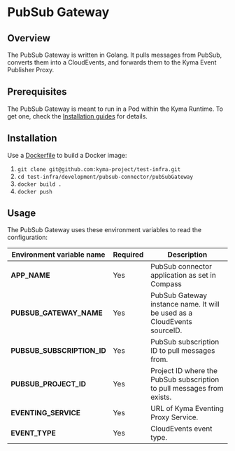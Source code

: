 # PubSub Gateway

## Overview

The PubSub Gateway is written in Golang. It pulls messages from PubSub, converts them into a CloudEvents, and forwards them to the Kyma Event Publisher Proxy.

## Prerequisites

The PubSub Gateway is meant to run in a Pod within the Kyma Runtime. To get one, check the [Installation guides](https://kyma-project.io/docs/kyma/latest/04-operation-guides/operations/02-install-kyma/) for details.

## Installation

Use a [Dockerfile](Dockerfile) to build a Docker image:

1. `git clone git@github.com:kyma-project/test-infra.git`
2. `cd test-infra/development/pubsub-connector/pubSubGateway`
3. `docker build .`
4. `docker push`

## Usage

The PubSub Gateway uses these environment variables to read the configuration:

| Environment variable name | Required | Description |
|----------------|----------|-------------|
| **APP_NAME** | Yes | PubSub connector application as set in Compass |
| **PUBSUB_GATEWAY_NAME** | Yes | PubSub Gateway instance name. It will be used as a CloudEvents sourceID. |
| **PUBSUB_SUBSCRIPTION_ID** | Yes | PubSub subscription ID to pull messages from. |
| **PUBSUB_PROJECT_ID** | Yes | Project ID where the PubSub subscription to pull messages from exists. |
| **EVENTING_SERVICE** | Yes | URL of Kyma Eventing Proxy Service. |
| **EVENT_TYPE** | Yes | CloudEvents event type. |
